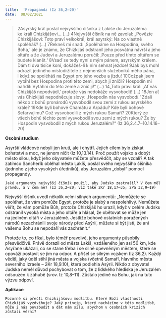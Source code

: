 ```yaml
---
title:  'Propaganda (Iz 36,2–20)'
date:  08/02/2021
---
```


> <p></p>
> 2Asyrský král poslal nejvyššího číšníka z Lakíše do Jeruzaléma ke králi Chizkijášovi… (…) 4Nejvyšší číšník na ně zavolal: „Povězte Chizkijášovi: Toto praví velkokrál, král asyrský: Na co vlastně spoléháš? (…) 7Řekneš mi snad: ‚Spoléháme na Hospodina, svého Boha,‘ ale je známo, že Chizkijáš odstranil jeho posvátná návrší a jeho oltáře a že Judovi a Jeruzalému poručil: ‚Pouze před tímto oltářem se budete klanět.‘ 8Vsaď se tedy nyní s mým pánem, asyrským králem. Dám ti dva tisíce koní, dokážeš-li k nim sehnat jezdce! 9Jak bys mohl odrazit jediného místodržitele z nejmenších služebníků mého pána, i když se spoléháš na Egypt pro jeho vozbu a jízdu! 10Cožpak jsem vytáhl bez Hospodina proti této zemi, abych ji zničil? Hospodin mi nařídil: Vytáhni do této země a znič ji!“ (…) 14„Toto praví král: ,Ať vás Chizkijáš nepodvádí,‘ protože vás nedokáže vysvobodit! (…) 18Jen ať vás Chizkijáš nepodněcuje slovy: ,Hospodin nás vysvobodí.‘ Zdali někdo z bohů pronárodů vysvobodil svou zemi z rukou asyrského krále? 19Kde byli bohové Chamátu a Arpádu? Kde byli bohové Sefarvajimu? Což vysvobodili z mých rukou Samaří? 20Který ze všech bohů těchto zemí vysvobodil svou zemi z mých rukou? Že by Hospodin vysvobodil z mých rukou Jeruzalém?“ (Iz 36,2.4.7–10.14.18–20)

**Osobní studium**

Asyrští vládcové nebyli jen krutí, ale i chytří. Jejich cílem bylo získat bohatství a moc, ne jenom ničit (Iz 10,13.14). Proč použít vojsko a dobýt město silou, když jeho obyvatele můžete přesvědčit, aby se vzdali? A tak zatímco Sancheríb obléhal město Lakíš, poslal svého nejvyššího číšníka (jednoho z jeho vysokých úředníků), aby Jeruzalém „dobyl“ pomocí propagandy.

`Jaké argumenty nejvyšší číšník použil, aby Judsko zastrašil? V čem měl pravdu, a v čem ne? (Iz 36,2–20; viz také 2Kr 18,17–35; 2Pa 32,9–19)`

Nejvyšší číšník uvedl několik velmi silných argumentů: „Nemůžete se spoléhat, že vám pomůže Egypt, protože je slabý a nespolehlivý. Nemůžete věřit, že vám pomůže Bůh, protože Chizkijáš ho urazil, když v celém Judsku odstranil vysoká místa a jeho oltáře a hlásal, že obětovat se může jen na jediném oltáři v Jeruzalémě. Jestliže bohové ostatních poražených národů nezachránili svoje národy před Asýrií, můžete si být jistí, že ani vašemu Bohu se nepodaří vás zachránit.“

Protože to, co říkal, bylo téměř pravdivé, jeho argumenty působily přesvědčivě. Právě dorazil od města Lakíš, vzdáleného jen asi 50 km, kde Asyřané ukázali, co se stane třeba i se silně opevněným městem, které se opováží postavit se jim na odpor. A přišel se silným vojskem (Iz 36,2). Každý věděl, jaký úděl stihl jiná města a vojska (včetně Samaří, hlavního města severního Izraele – 2Kr 18,9.10), která podlehla Asýrii. Nikdo z obyvatel Judska neměl důvod pochybovat o tom, že z lidského hlediska je Jeruzalém odsouzen k záhubě (srov. Iz 10,8–11). Zůstalo jedině na Bohu, jak na tuto výzvu odpoví.

**Aplikace**

`Pozorně si přečti Chizkijášovu modlitbu. Které Boží vlastnosti Chizkijáš vyzdvihuje? Jaký princip, který nacházíme v této modlitbě, může i nás povzbudit a dát nám sílu, abychom v osobních krizích zůstali věrní?`
